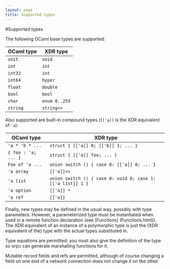 ```yaml
---
layout: page
title: Supported types
---
```

#Supported types

The following OCaml base types are supported:

| OCaml type | XDR type      |
|------------|---------------|
| `unit`     | `void`        |
| `int`      | `int`         |
| `int32`    | `int`         |
| `int64`    | `hyper`       |
| `float`    | `double`      |
| `bool`     | `bool`        |
| `char`     | `enum 0..255` |
| `string`   | `string<>`    |

Also supported are built-in compound types (`[['a]]` is the XDR
equivalent of `'a`):

| OCaml type          | XDR type                                                    |
|---------------------|-------------------------------------------------------------|
| `'a * 'b * ...`     | `struct { [['a]] 0; [['b]] 1; ... }`                        |
| `{ foo : 'a; ... }` | `struct { [['a]] foo; ... }`                                |
| `Foo of 'a ...`     | `union switch () { case 0: [['a]] 0; ... }`                 |
| `'a array`          | `[['a]]<>`                                                  |
| `'a list`           | `union switch () { case 0: void 0; case 1: [['a list]] 1 }` |
| `'a option`         | `[['a]] *`                                                  |
| `'a ref`            | `[['a]]`                                                    |

Finally, new types may be defined in the usual way, possibly with type
parameters. However, a parameterized type must be instantiated when
used in a remote function declaration (see [Functions] (Functions.html)).
The XDR equivalent of an instance of a polymorphic type
is just the (XDR equivalent of the) type with the actual types
substituted in.

Type equations are permitted; you must also give the definition of the
type so orpc can generate marshalling functions for it.

Mutable record fields and refs are permitted, although of course
changing a field on one end of a network connection does not change it
on the other.
